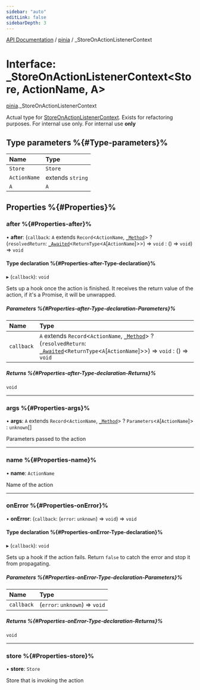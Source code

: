 ```yaml
---
sidebar: "auto"
editLink: false
sidebarDepth: 3
---
```


[API Documentation](../index.md) / [pinia](../modules/pinia.md) / \_StoreOnActionListenerContext

# Interface: \_StoreOnActionListenerContext<Store, ActionName, A\>

[pinia](../modules/pinia.md)._StoreOnActionListenerContext

Actual type for [StoreOnActionListenerContext](../modules/pinia.md#storeonactionlistenercontext). Exists for refactoring
purposes. For internal use only.
For internal use **only**

## Type parameters %{#Type-parameters}%

| Name | Type |
| :------ | :------ |
| `Store` | `Store` |
| `ActionName` | extends `string` |
| `A` | `A` |

## Properties %{#Properties}%

### after %{#Properties-after}%

• **after**: (`callback`: `A` extends `Record`<`ActionName`, [`_Method`](../modules/pinia.md#_method)\> ? (`resolvedReturn`: [`_Awaited`](../modules/pinia.md#_awaited)<`ReturnType`<`A`[`ActionName`]\>\>) => `void` : () => `void`) => `void`

#### Type declaration %{#Properties-after-Type-declaration}%

▸ (`callback`): `void`

Sets up a hook once the action is finished. It receives the return value
of the action, if it's a Promise, it will be unwrapped.

##### Parameters %{#Properties-after-Type-declaration-Parameters}%

| Name | Type |
| :------ | :------ |
| `callback` | `A` extends `Record`<`ActionName`, [`_Method`](../modules/pinia.md#_method)\> ? (`resolvedReturn`: [`_Awaited`](../modules/pinia.md#_awaited)<`ReturnType`<`A`[`ActionName`]\>\>) => `void` : () => `void` |

##### Returns %{#Properties-after-Type-declaration-Returns}%

`void`

___

### args %{#Properties-args}%

• **args**: `A` extends `Record`<`ActionName`, [`_Method`](../modules/pinia.md#_method)\> ? `Parameters`<`A`[`ActionName`]\> : `unknown`[]

Parameters passed to the action

___

### name %{#Properties-name}%

• **name**: `ActionName`

Name of the action

___

### onError %{#Properties-onError}%

• **onError**: (`callback`: (`error`: `unknown`) => `void`) => `void`

#### Type declaration %{#Properties-onError-Type-declaration}%

▸ (`callback`): `void`

Sets up a hook if the action fails. Return `false` to catch the error and
stop it from propagating.

##### Parameters %{#Properties-onError-Type-declaration-Parameters}%

| Name | Type |
| :------ | :------ |
| `callback` | (`error`: `unknown`) => `void` |

##### Returns %{#Properties-onError-Type-declaration-Returns}%

`void`

___

### store %{#Properties-store}%

• **store**: `Store`

Store that is invoking the action
